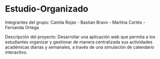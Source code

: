 # Estudio-Organizado

Integrantes del grupo:
Camila Rojas - 
Bastian Bravo - 
Martina Cortés - 
Fernanda Ortega

Descripción del proyecto:
Desarrollar una aplicación web que permita a los estudiantes organizar y gestionar de manera centralizada sus actividades académicas diarias y semanales, a través de una simulación de  calendario interactivo.
